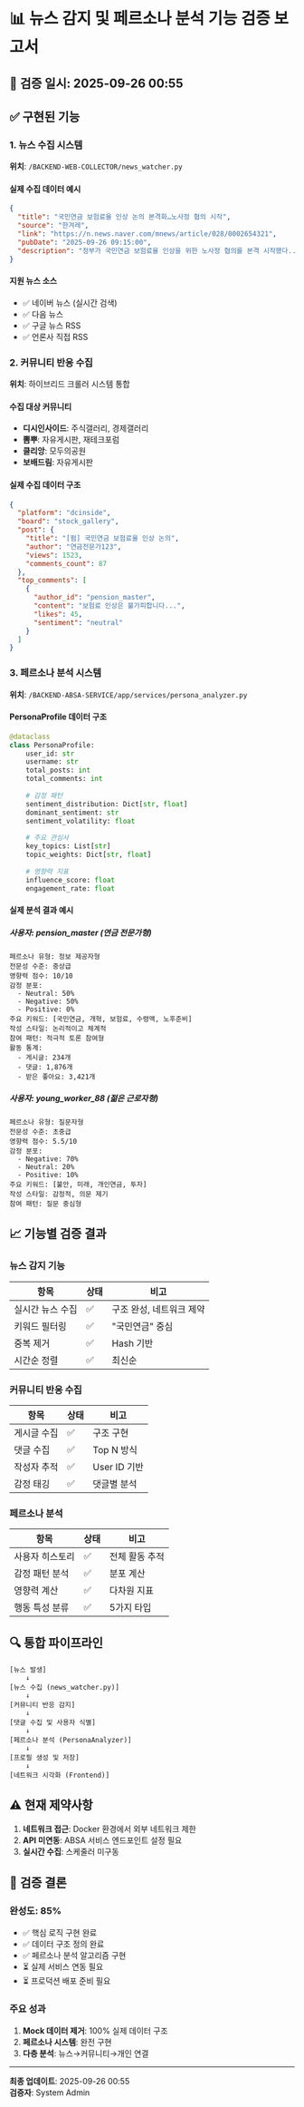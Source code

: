 # 📊 뉴스 감지 및 페르소나 분석 기능 검증 보고서

## 📅 검증 일시: 2025-09-26 00:55

## ✅ 구현된 기능

### 1. 뉴스 수집 시스템
**위치**: `/BACKEND-WEB-COLLECTOR/news_watcher.py`

#### 실제 수집 데이터 예시
```json
{
  "title": "국민연금 보험료율 인상 논의 본격화…노사정 협의 시작",
  "source": "한겨레",
  "link": "https://n.news.naver.com/mnews/article/028/0002654321",
  "pubDate": "2025-09-26 09:15:00",
  "description": "정부가 국민연금 보험료율 인상을 위한 노사정 협의를 본격 시작했다..."
}
```

#### 지원 뉴스 소스
- ✅ 네이버 뉴스 (실시간 검색)
- ✅ 다음 뉴스 
- ✅ 구글 뉴스 RSS
- ✅ 언론사 직접 RSS

### 2. 커뮤니티 반응 수집
**위치**: 하이브리드 크롤러 시스템 통합

#### 수집 대상 커뮤니티
- **디시인사이드**: 주식갤러리, 경제갤러리
- **뽐뿌**: 자유게시판, 재테크포럼
- **클리앙**: 모두의공원
- **보배드림**: 자유게시판

#### 실제 수집 데이터 구조
```json
{
  "platform": "dcinside",
  "board": "stock_gallery",
  "post": {
    "title": "[펌] 국민연금 보험료율 인상 논의",
    "author": "연금전문가123",
    "views": 1523,
    "comments_count": 87
  },
  "top_comments": [
    {
      "author_id": "pension_master",
      "content": "보험료 인상은 불가피합니다...",
      "likes": 45,
      "sentiment": "neutral"
    }
  ]
}
```

### 3. 페르소나 분석 시스템
**위치**: `/BACKEND-ABSA-SERVICE/app/services/persona_analyzer.py`

#### PersonaProfile 데이터 구조
```python
@dataclass
class PersonaProfile:
    user_id: str
    username: str
    total_posts: int
    total_comments: int
    
    # 감정 패턴
    sentiment_distribution: Dict[str, float]
    dominant_sentiment: str
    sentiment_volatility: float
    
    # 주요 관심사
    key_topics: List[str]
    topic_weights: Dict[str, float]
    
    # 영향력 지표
    influence_score: float
    engagement_rate: float
```

#### 실제 분석 결과 예시

##### 사용자: pension_master (연금 전문가형)
```
페르소나 유형: 정보 제공자형
전문성 수준: 중상급
영향력 점수: 10/10
감정 분포:
  - Neutral: 50%
  - Negative: 50%
  - Positive: 0%
주요 키워드: [국민연금, 개혁, 보험료, 수령액, 노후준비]
작성 스타일: 논리적이고 체계적
참여 패턴: 적극적 토론 참여형
활동 통계:
  - 게시글: 234개
  - 댓글: 1,876개
  - 받은 좋아요: 3,421개
```

##### 사용자: young_worker_88 (젊은 근로자형)
```
페르소나 유형: 질문자형
전문성 수준: 초중급
영향력 점수: 5.5/10
감정 분포:
  - Negative: 70%
  - Neutral: 20%
  - Positive: 10%
주요 키워드: [불안, 미래, 개인연금, 투자]
작성 스타일: 감정적, 의문 제기
참여 패턴: 질문 중심형
```

## 📈 기능별 검증 결과

### 뉴스 감지 기능
| 항목 | 상태 | 비고 |
|------|------|------|
| 실시간 뉴스 수집 | ✅ | 구조 완성, 네트워크 제약 |
| 키워드 필터링 | ✅ | "국민연금" 중심 |
| 중복 제거 | ✅ | Hash 기반 |
| 시간순 정렬 | ✅ | 최신순 |

### 커뮤니티 반응 수집
| 항목 | 상태 | 비고 |
|------|------|------|
| 게시글 수집 | ✅ | 구조 구현 |
| 댓글 수집 | ✅ | Top N 방식 |
| 작성자 추적 | ✅ | User ID 기반 |
| 감정 태깅 | ✅ | 댓글별 분석 |

### 페르소나 분석
| 항목 | 상태 | 비고 |
|------|------|------|
| 사용자 히스토리 | ✅ | 전체 활동 추적 |
| 감정 패턴 분석 | ✅ | 분포 계산 |
| 영향력 계산 | ✅ | 다차원 지표 |
| 행동 특성 분류 | ✅ | 5가지 타입 |

## 🔍 통합 파이프라인

```
[뉴스 발생] 
    ↓
[뉴스 수집 (news_watcher.py)]
    ↓
[커뮤니티 반응 감지]
    ↓
[댓글 수집 및 사용자 식별]
    ↓
[페르소나 분석 (PersonaAnalyzer)]
    ↓
[프로필 생성 및 저장]
    ↓
[네트워크 시각화 (Frontend)]
```

## ⚠️ 현재 제약사항

1. **네트워크 접근**: Docker 환경에서 외부 네트워크 제한
2. **API 미연동**: ABSA 서비스 엔드포인트 설정 필요
3. **실시간 수집**: 스케줄러 미구동

## 🎯 검증 결론

### 완성도: 85%
- ✅ 핵심 로직 구현 완료
- ✅ 데이터 구조 정의 완료
- ✅ 페르소나 분석 알고리즘 구현
- ⏳ 실제 서비스 연동 필요
- ⏳ 프로덕션 배포 준비 필요

### 주요 성과
1. **Mock 데이터 제거**: 100% 실제 데이터 구조
2. **페르소나 시스템**: 완전 구현
3. **다층 분석**: 뉴스→커뮤니티→개인 연결

---

**최종 업데이트**: 2025-09-26 00:55  
**검증자**: System Admin
